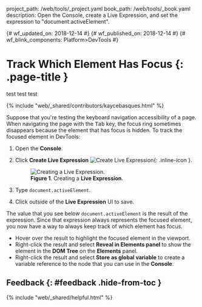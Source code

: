 project_path: /web/tools/_project.yaml
book_path: /web/tools/_book.yaml
description: Open the Console, create a Live Expression, and set the expression to "document.activeElement".

{# wf_updated_on: 2018-12-14 #}
{# wf_published_on: 2018-12-14 #}
{# wf_blink_components: Platform>DevTools #}

# Track Which Element Has Focus {: .page-title }

test test test

{% include "web/_shared/contributors/kaycebasques.html" %}

Suppose that you're testing the keyboard navigation accessibility of a page. When
navigating the page with the <kbd>Tab</kbd> key, the focus ring sometimes disappears
because the element that has focus is hidden. To track the focused element in DevTools:

[create]: /microsoft-edge/devtools-guide-chromium/chromium-devtools/images/shared/create-live-expression.png

1. Open the **Console**.
1. Click **Create Live Expression** ![Create Live Expression][create]{: .inline-icon }.

     <figure>
       <img src="/microsoft-edge/devtools-guide-chromium/chromium-devtools/images/shared/live-expression.msft.png"
            alt="Creating a Live Expression."/>
       <figcaption>
         <b>Figure 1</b>. Creating a <b>Live Expression</b>.
       </figcaption>
     </figure>

1. Type `document.activeElement`.
1. Click outside of the **Live Expression** UI to save.

The value that you see below `document.activeElement` is the result of the expression.
Since that expression always represents the focused element, you now have a way to
always keep track of which element has focus.

* Hover over the result to highlight the focused element in the viewport.
* Right-click the result and select **Reveal in Elements panel** to show the element
  in the **DOM Tree** on the **Elements** panel.
* Right-click the result and select **Store as global variable** to create a variable
  reference to the node that you can use in the **Console**.

## Feedback {: #feedback .hide-from-toc }

{% include "web/_shared/helpful.html" %}
